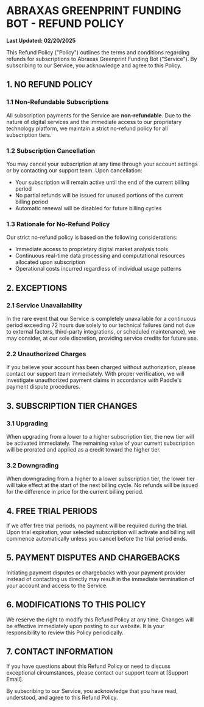 # ABRAXAS GREENPRINT FUNDING BOT - REFUND POLICY

**Last Updated: 02/20/2025**

This Refund Policy ("Policy") outlines the terms and conditions regarding refunds for subscriptions to Abraxas Greenprint Funding Bot ("Service"). By subscribing to our Service, you acknowledge and agree to this Policy.

## 1. NO REFUND POLICY

### 1.1 Non-Refundable Subscriptions
All subscription payments for the Service are **non-refundable**. Due to the nature of digital services and the immediate access to our proprietary technology platform, we maintain a strict no-refund policy for all subscription tiers.

### 1.2 Subscription Cancellation
You may cancel your subscription at any time through your account settings or by contacting our support team. Upon cancellation:
- Your subscription will remain active until the end of the current billing period
- No partial refunds will be issued for unused portions of the current billing period
- Automatic renewal will be disabled for future billing cycles

### 1.3 Rationale for No-Refund Policy
Our strict no-refund policy is based on the following considerations:
- Immediate access to proprietary digital market analysis tools
- Continuous real-time data processing and computational resources allocated upon subscription
- Operational costs incurred regardless of individual usage patterns

## 2. EXCEPTIONS

### 2.1 Service Unavailability
In the rare event that our Service is completely unavailable for a continuous period exceeding 72 hours due solely to our technical failures (and not due to external factors, third-party integrations, or scheduled maintenance), we may consider, at our sole discretion, providing service credits for future use.

### 2.2 Unauthorized Charges
If you believe your account has been charged without authorization, please contact our support team immediately. With proper verification, we will investigate unauthorized payment claims in accordance with Paddle's payment dispute procedures.

## 3. SUBSCRIPTION TIER CHANGES

### 3.1 Upgrading
When upgrading from a lower to a higher subscription tier, the new tier will be activated immediately. The remaining value of your current subscription will be prorated and applied as a credit toward the higher tier.

### 3.2 Downgrading
When downgrading from a higher to a lower subscription tier, the lower tier will take effect at the start of the next billing cycle. No refunds will be issued for the difference in price for the current billing period.

## 4. FREE TRIAL PERIODS

If we offer free trial periods, no payment will be required during the trial. Upon trial expiration, your selected subscription will activate and billing will commence automatically unless you cancel before the trial period ends.

## 5. PAYMENT DISPUTES AND CHARGEBACKS

Initiating payment disputes or chargebacks with your payment provider instead of contacting us directly may result in the immediate termination of your account and access to the Service.

## 6. MODIFICATIONS TO THIS POLICY

We reserve the right to modify this Refund Policy at any time. Changes will be effective immediately upon posting to our website. It is your responsibility to review this Policy periodically.

## 7. CONTACT INFORMATION

If you have questions about this Refund Policy or need to discuss exceptional circumstances, please contact our support team at [Support Email].

By subscribing to our Service, you acknowledge that you have read, understood, and agree to this Refund Policy. 